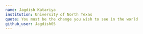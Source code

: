 ```yaml
---
name: Jagdish Katariya 
institution: University of North Texas 
quote: You must be the change you wish to see in the world
github_user: Jagdish05
---
```


